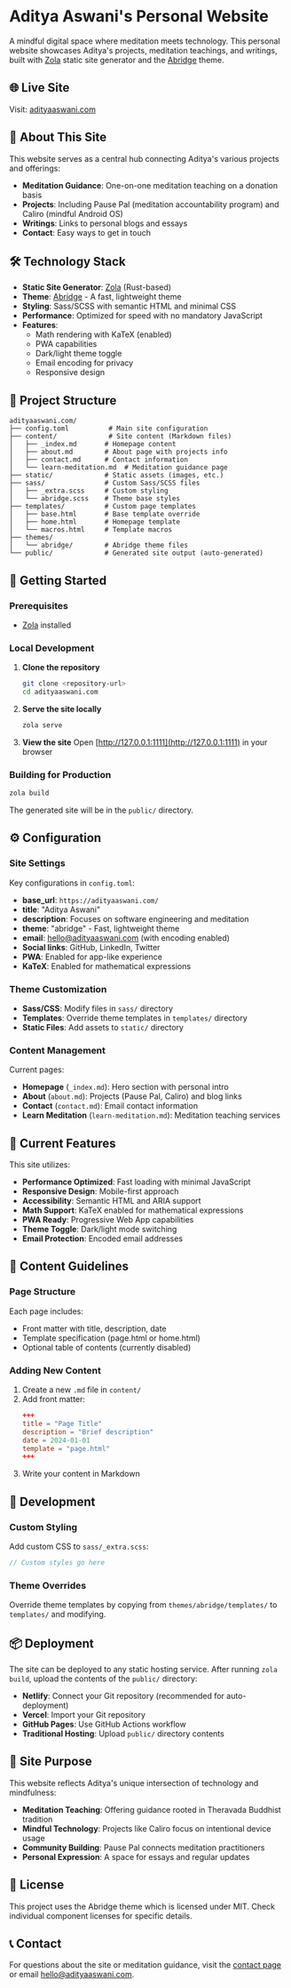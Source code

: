 # Aditya Aswani's Personal Website

A mindful digital space where meditation meets technology. This personal website showcases Aditya's projects, meditation teachings, and writings, built with [Zola](https://www.getzola.org/) static site generator and the [Abridge](https://github.com/jieiku/abridge) theme.

## 🌐 Live Site

Visit: [adityaaswani.com](https://adityaaswani.com)

## 🧘 About This Site

This website serves as a central hub connecting Aditya's various projects and offerings:

- **Meditation Guidance**: One-on-one meditation teaching on a donation basis
- **Projects**: Including Pause Pal (meditation accountability program) and Caliro (mindful Android OS)
- **Writings**: Links to personal blogs and essays
- **Contact**: Easy ways to get in touch

## 🛠️ Technology Stack

- **Static Site Generator**: [Zola](https://www.getzola.org/) (Rust-based)
- **Theme**: [Abridge](https://github.com/jieiku/abridge) - A fast, lightweight theme
- **Styling**: Sass/SCSS with semantic HTML and minimal CSS
- **Performance**: Optimized for speed with no mandatory JavaScript
- **Features**: 
  - Math rendering with KaTeX (enabled)
  - PWA capabilities
  - Dark/light theme toggle
  - Email encoding for privacy
  - Responsive design

## 📁 Project Structure

```
adityaaswani.com/
├── config.toml          # Main site configuration
├── content/             # Site content (Markdown files)
│   ├── _index.md       # Homepage content
│   ├── about.md        # About page with projects info
│   ├── contact.md      # Contact information
│   └── learn-meditation.md  # Meditation guidance page
├── static/             # Static assets (images, etc.)
├── sass/               # Custom Sass/SCSS files
│   ├── _extra.scss     # Custom styling
│   └── abridge.scss    # Theme base styles
├── templates/          # Custom page templates
│   ├── base.html       # Base template override
│   ├── home.html       # Homepage template
│   └── macros.html     # Template macros
├── themes/
│   └── abridge/        # Abridge theme files
└── public/             # Generated site output (auto-generated)
```

## 🚀 Getting Started

### Prerequisites

- [Zola](https://www.getzola.org/documentation/getting-started/installation/) installed

### Local Development

1. **Clone the repository**
   ```bash
   git clone <repository-url>
   cd adityaaswani.com
   ```

2. **Serve the site locally**
   ```bash
   zola serve
   ```

3. **View the site**
   Open [http://127.0.0.1:1111](http://127.0.0.1:1111) in your browser

### Building for Production

```bash
zola build
```

The generated site will be in the `public/` directory.

## ⚙️ Configuration

### Site Settings

Key configurations in `config.toml`:

- **base_url**: `https://adityaaswani.com/`
- **title**: "Aditya Aswani" 
- **description**: Focuses on software engineering and meditation
- **theme**: "abridge" - Fast, lightweight theme
- **email**: hello@adityaaswani.com (with encoding enabled)
- **Social links**: GitHub, LinkedIn, Twitter
- **PWA**: Enabled for app-like experience
- **KaTeX**: Enabled for mathematical expressions

### Theme Customization

- **Sass/CSS**: Modify files in `sass/` directory
- **Templates**: Override theme templates in `templates/` directory
- **Static Files**: Add assets to `static/` directory

### Content Management

Current pages:
- **Homepage** (`_index.md`): Hero section with personal intro
- **About** (`about.md`): Projects (Pause Pal, Caliro) and blog links
- **Contact** (`contact.md`): Email contact information
- **Learn Meditation** (`learn-meditation.md`): Meditation teaching services

## 🎨 Current Features

This site utilizes:

- **Performance Optimized**: Fast loading with minimal JavaScript
- **Responsive Design**: Mobile-first approach
- **Accessibility**: Semantic HTML and ARIA support
- **Math Support**: KaTeX enabled for mathematical expressions
- **PWA Ready**: Progressive Web App capabilities
- **Theme Toggle**: Dark/light mode switching
- **Email Protection**: Encoded email addresses

## 📝 Content Guidelines

### Page Structure

Each page includes:
- Front matter with title, description, date
- Template specification (page.html or home.html)
- Optional table of contents (currently disabled)

### Adding New Content

1. Create a new `.md` file in `content/`
2. Add front matter:
   ```toml
   +++
   title = "Page Title"
   description = "Brief description"
   date = 2024-01-01
   template = "page.html"
   +++
   ```
3. Write your content in Markdown

## 🔧 Development

### Custom Styling

Add custom CSS to `sass/_extra.scss`:

```scss
// Custom styles go here
```

### Theme Overrides

Override theme templates by copying from `themes/abridge/templates/` to `templates/` and modifying.

## 📦 Deployment

The site can be deployed to any static hosting service. After running `zola build`, upload the contents of the `public/` directory:

- **Netlify**: Connect your Git repository (recommended for auto-deployment)
- **Vercel**: Import your Git repository  
- **GitHub Pages**: Use GitHub Actions workflow
- **Traditional Hosting**: Upload `public/` directory contents

## 🎯 Site Purpose

This website reflects Aditya's unique intersection of technology and mindfulness:

- **Meditation Teaching**: Offering guidance rooted in Theravada Buddhist tradition
- **Mindful Technology**: Projects like Caliro focus on intentional device usage
- **Community Building**: Pause Pal connects meditation practitioners
- **Personal Expression**: A space for essays and regular updates

## 📄 License

This project uses the Abridge theme which is licensed under MIT. Check individual component licenses for specific details.

## 📞 Contact

For questions about the site or meditation guidance, visit the [contact page](https://adityaaswani.com/contact/) or email hello@adityaaswani.com.
